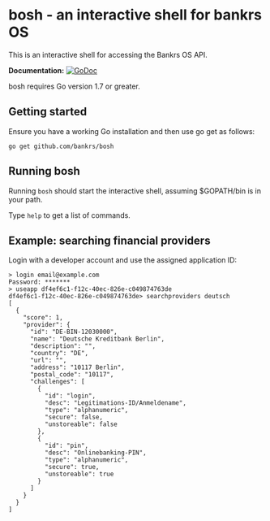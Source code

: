 # bosh - an interactive shell for bankrs OS 

This is an interactive shell for accessing the Bankrs OS API.

**Documentation:** [![GoDoc](https://godoc.org/github.com/bankrs/bosh?status.svg)](https://godoc.org/github.com/bankrs/bosh)  

bosh requires Go version 1.7 or greater.

## Getting started

Ensure you have a working Go installation and then use go get as follows:

```
go get github.com/bankrs/bosh
```

## Running bosh

Running `bosh` should start the interactive shell, assuming $GOPATH/bin is in your path.

Type `help` to get a list of commands.

## Example: searching financial providers

Login with a developer account and use the assigned application ID:

```
> login email@example.com
Password: *******
> useapp df4ef6c1-f12c-40ec-826e-c049874763de
df4ef6c1-f12c-40ec-826e-c049874763de> searchproviders deutsch
[
  {
    "score": 1,
    "provider": {
      "id": "DE-BIN-12030000",
      "name": "Deutsche Kreditbank Berlin",
      "description": "",
      "country": "DE",
      "url": "",
      "address": "10117 Berlin",
      "postal_code": "10117",
      "challenges": [
        {
          "id": "login",
          "desc": "Legitimations-ID/Anmeldename",
          "type": "alphanumeric",
          "secure": false,
          "unstoreable": false
        },
        {
          "id": "pin",
          "desc": "Onlinebanking-PIN",
          "type": "alphanumeric",
          "secure": true,
          "unstoreable": true
        }
      ]
    }
  }
]
```
